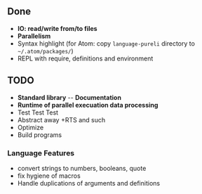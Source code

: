 Done
----

- **IO: read/write from/to files**
- **Parallelism**
- Syntax highlight (for Atom: copy `language-pureli` directory to `~/.atom/packages/`)
- REPL with require, definitions and environment

TODO
----

- **Standard library**
-- **Documentation**
- **Runtime of parallel execuation data processing**
- Test Test Test
- Abstract away +RTS and such
- Optimize
- Build programs

### Language Features

- convert strings to numbers, booleans, quote
- fix hygiene of macros
- Handle duplications of arguments and definitions
